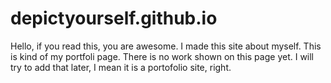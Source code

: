 # depictyourself.github.io

Hello, if you read this, you are awesome. I made this site about myself. This is kind of my portfoli page.
There is no work shown on this page yet. I will try to add that later, I mean it is a portofolio site, right.
